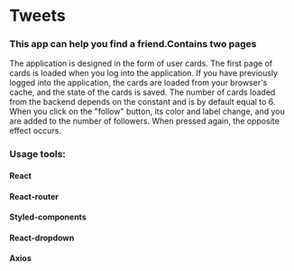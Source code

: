 # Tweets

### This app can help you find a friend.Contains two pages

The application is designed in the form of user cards. The first page of cards
is loaded when you log into the application. If you have previously logged into
the application, the cards are loaded from your browser's cache, and the state
of the cards is saved. The number of cards loaded from the backend depends on
the constant and is by default equal to 6. When you click on the "follow"
button, its color and label change, and you are added to the number of
followers. When pressed again, the opposite effect occurs.

### Usage tools:

#### React

#### React-router

#### Styled-components

#### React-dropdown

#### Axios
